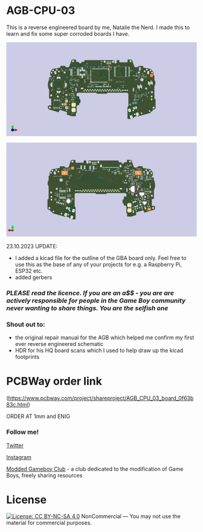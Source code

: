 # AGB-CPU-03
This is a reverse engineered board by me, Natalie the Nerd.
I made this to learn and fix some super corroded boards I have.

![Front](https://github.com/nataliethenerd/AGB-CPU-03/blob/de6742d42ac1694e8aa08d66633b534674495be9/frontgba.png)

![Back](https://github.com/nataliethenerd/AGB-CPU-03/blob/de6742d42ac1694e8aa08d66633b534674495be9/backgba.png) 

23.10.2023 UPDATE: 
- I added a kicad file for the outline of the GBA board only. Feel free to use this as the base of any of your projects for e.g. a Raspberry Pi, ESP32 etc.
- added gerbers

### *PLEASE read the licence. If you are an a$$ - you are are actively responsible for people in the Game Boy community never wanting to share things. You are the selfish one* ###

### Shout out to:

- the original repair manual for the AGB which helped me confirm my first ever reverse engineered schematic
- HDR for his HQ board scans which I used to help draw up the kicad footprints


# PCBWay order link
(https://www.pcbway.com/project/shareproject/AGB_CPU_03_board_0f63b83c.html)

ORDER AT 1mm and ENIG

### Follow me!
[Twitter](https://twitter.com/natalie_thenerd)

[Instagram](https://www.instagram.com/natalie.thenerd/)

[Modded Gameboy Club](https://moddedgameboy.club/) - a club dedicated to the modification of Game Boys, freely sharing resources
# License

 [![License: CC BY-NC-SA 4.0](https://licensebuttons.net/l/by-nc-sa/4.0/80x15.png)](https://creativecommons.org/licenses/by-nc-sa/4.0/)
NonCommercial — You may not use the material for commercial purposes.
